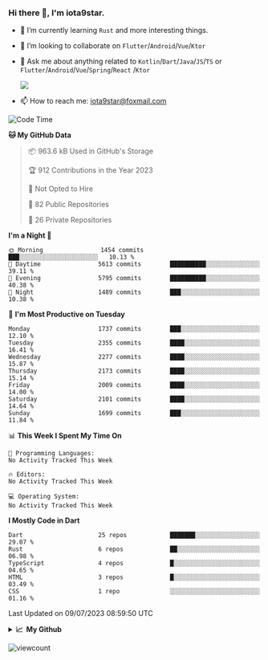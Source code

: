 ### Hi there 👋, I'm iota9star.

- 🌱 I’m currently learning `Rust` and more interesting things.
- 👯 I’m looking to collaborate on `Flutter`/`Android`/`Vue`/`Ktor`
- 💬 Ask me about anything related to `Kotlin`/`Dart`/`Java`/`JS`/`TS` or `Flutter`/`Android`/`Vue`/`Spring`/`React`
  /`Ktor`
  
  ![](https://github-readme-stats.vercel.app/api/top-langs?username=iota9star&show_icons=true&locale=en&layout=compact)
  
- 📫 How to reach me: [iota9star@foxmail.com](iota9star@foxmail.com)


<!--START_SECTION:waka-->
![Code Time](http://img.shields.io/badge/Code%20Time-3%2C090%20hrs%2054%20mins-blue)

**🐱 My GitHub Data** 

> 📦 963.6 kB Used in GitHub's Storage 
 > 
> 🏆 912 Contributions in the Year 2023
 > 
> 🚫 Not Opted to Hire
 > 
> 📜 82 Public Repositories 
 > 
> 🔑 26 Private Repositories 
 > 
**I'm a Night 🦉** 

```text
🌞 Morning                1454 commits        ███░░░░░░░░░░░░░░░░░░░░░░   10.13 % 
🌆 Daytime                5613 commits        ██████████░░░░░░░░░░░░░░░   39.11 % 
🌃 Evening                5795 commits        ██████████░░░░░░░░░░░░░░░   40.38 % 
🌙 Night                  1489 commits        ███░░░░░░░░░░░░░░░░░░░░░░   10.38 % 
```
📅 **I'm Most Productive on Tuesday** 

```text
Monday                   1737 commits        ███░░░░░░░░░░░░░░░░░░░░░░   12.10 % 
Tuesday                  2355 commits        ████░░░░░░░░░░░░░░░░░░░░░   16.41 % 
Wednesday                2277 commits        ████░░░░░░░░░░░░░░░░░░░░░   15.87 % 
Thursday                 2173 commits        ████░░░░░░░░░░░░░░░░░░░░░   15.14 % 
Friday                   2009 commits        ████░░░░░░░░░░░░░░░░░░░░░   14.00 % 
Saturday                 2101 commits        ████░░░░░░░░░░░░░░░░░░░░░   14.64 % 
Sunday                   1699 commits        ███░░░░░░░░░░░░░░░░░░░░░░   11.84 % 
```


📊 **This Week I Spent My Time On** 

```text
💬 Programming Languages: 
No Activity Tracked This Week

🔥 Editors: 
No Activity Tracked This Week

💻 Operating System: 
No Activity Tracked This Week
```

**I Mostly Code in Dart** 

```text
Dart                     25 repos            ███████░░░░░░░░░░░░░░░░░░   29.07 % 
Rust                     6 repos             ██░░░░░░░░░░░░░░░░░░░░░░░   06.98 % 
TypeScript               4 repos             █░░░░░░░░░░░░░░░░░░░░░░░░   04.65 % 
HTML                     3 repos             █░░░░░░░░░░░░░░░░░░░░░░░░   03.49 % 
CSS                      1 repo              ░░░░░░░░░░░░░░░░░░░░░░░░░   01.16 % 
```




 Last Updated on 09/07/2023 08:59:50 UTC
<!--END_SECTION:waka-->

<details>
  <summary><b>📈&nbsp;&nbsp;My Github</b></summary>
  <br>
  <img src='https://github-profile-trophy.vercel.app/?username=iota9star'>
  <img src='https://bad-apple-github-readme.vercel.app/api?show_bg=1&username=iota9star&hide_title=true'>
  <img src='http://cr-skills-chart-widget.azurewebsites.net/api/api?username=iota9star'>
  <img src='https://github-readme-stats.vercel.app/api/wakatime?username=iota9star&layout=compact'>
</details>


![viewcount](https://count.getloli.com/get/@iota9star?theme=rule34)

